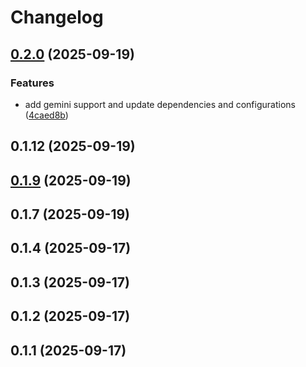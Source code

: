 # Changelog

## [0.2.0](https://github.com/alexwhin/cmai/compare/v0.1.12...v0.2.0) (2025-09-19)

### Features

* add gemini support and update dependencies and configurations ([4caed8b](https://github.com/alexwhin/cmai/commit/4caed8b0303909d474b7eec3621ac5e12d7a3a62))

## 0.1.12 (2025-09-19)

## [0.1.9](https://github.com/alexwhin/cmai/compare/v0.1.7...v0.1.9) (2025-09-19)

## 0.1.7 (2025-09-19)

## 0.1.4 (2025-09-17)

## 0.1.3 (2025-09-17)

## 0.1.2 (2025-09-17)

## 0.1.1 (2025-09-17)
